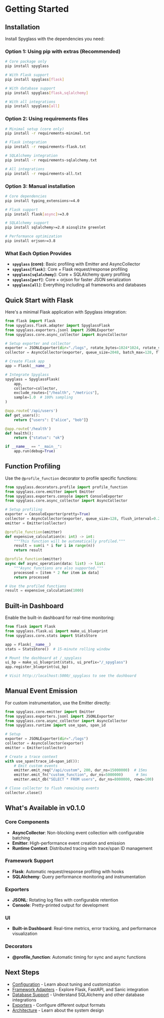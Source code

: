 # Getting Started

## Installation

Install Spyglass with the dependencies you need:

### Option 1: Using pip with extras (Recommended)

```bash
# Core package only
pip install spyglass

# With Flask support
pip install spyglass[flask]

# With database support
pip install spyglass[flask,sqlalchemy]

# With all integrations
pip install spyglass[all]
```

### Option 2: Using requirements files

```bash
# Minimal setup (core only)
pip install -r requirements-minimal.txt

# Flask integration
pip install -r requirements-flask.txt

# SQLAlchemy integration
pip install -r requirements-sqlalchemy.txt

# All integrations
pip install -r requirements-all.txt
```

### Option 3: Manual installation

```bash
# Core dependencies
pip install typing_extensions>=4.0

# Flask support
pip install flask[async]>=3.0

# SQLAlchemy support
pip install sqlalchemy>=2.0 aiosqlite greenlet

# Performance optimization
pip install orjson>=3.8
```

### What Each Option Provides

- **`spyglass` (core)**: Basic profiling with Emitter and AsyncCollector
- **`spyglass[flask]`**: Core + Flask request/response profiling
- **`spyglass[sqlalchemy]`**: Core + SQLAlchemy query profiling
- **`spyglass[perf]`**: Core + orjson for faster JSON serialization
- **`spyglass[all]`**: Everything including all frameworks and databases

## Quick Start with Flask

Here's a minimal Flask application with Spyglass integration:

```python
from flask import Flask
from spyglass.flask.adapter import SpyglassFlask
from spyglass.exporters.jsonl import JSONLExporter
from spyglass.core.async_collector import AsyncCollector

# Setup exporter and collector
exporter = JSONLExporter(dir="./logs", rotate_bytes=1024*1024, rotate_secs=3600)
collector = AsyncCollector(exporter, queue_size=2048, batch_max=128, flush_interval=0.1)

# Create Flask app
app = Flask(__name__)

# Integrate Spyglass
spyglass = SpyglassFlask(
    app,
    collector=collector,
    exclude_routes=["/health", "/metrics"],
    sample=1.0  # 100% sampling
)

@app.route('/api/users')
def get_users():
    return {"users": ["alice", "bob"]}

@app.route('/health')
def health():
    return {"status": "ok"}

if __name__ == "__main__":
    app.run(debug=True)
```

## Function Profiling

Use the `@profile_function` decorator to profile specific functions:

```python
from spyglass.decorators.profile import profile_function
from spyglass.core.emitter import Emitter
from spyglass.exporters.console import ConsoleExporter
from spyglass.core.async_collector import AsyncCollector

# Setup profiling
exporter = ConsoleExporter(pretty=True)
collector = AsyncCollector(exporter, queue_size=128, flush_interval=0.2)
emitter = Emitter(collector)

@profile_function(emitter)
def expensive_calculation(n: int) -> int:
    """This function will be automatically profiled."""
    result = sum(i * i for i in range(n))
    return result

@profile_function(emitter)
async def async_operation(data: list) -> list:
    """Async functions are also supported."""
    processed = [item * 2 for item in data]
    return processed

# Use the profiled functions
result = expensive_calculation(1000)
```

## Built-in Dashboard

Enable the built-in dashboard for real-time monitoring:

```python
from flask import Flask
from spyglass.flask.ui import make_ui_blueprint
from spyglass.core.stats import StatsStore

app = Flask(__name__)
stats = StatsStore()  # 15-minute rolling window

# Mount the dashboard at /_spyglass
ui_bp = make_ui_blueprint(stats, ui_prefix="/_spyglass")
app.register_blueprint(ui_bp)

# Visit http://localhost:5000/_spyglass to see the dashboard
```

## Manual Event Emission

For custom instrumentation, use the Emitter directly:

```python
from spyglass.core.emitter import Emitter
from spyglass.exporters.jsonl import JSONLExporter
from spyglass.core.async_collector import AsyncCollector
from spyglass.runtime import use_span, span_id

# Setup
exporter = JSONLExporter(dir="./logs")
collector = AsyncCollector(exporter)
emitter = Emitter(collector)

# Create a trace context
with use_span(trace_id=span_id()):
    # Emit custom events
    emitter.emit_req("/api/custom", 200, dur_ns=15000000)  # 15ms
    emitter.emit_fn("custom_function", dur_ns=5000000)      # 5ms
    emitter.emit_db("SELECT * FROM users", dur_ns=8000000, rows=100)

# Close collector to flush remaining events
collector.close()
```

## What's Available in v0.1.0

### Core Components
- **AsyncCollector**: Non-blocking event collection with configurable batching
- **Emitter**: High-performance event creation and emission
- **Runtime Context**: Distributed tracing with trace/span ID management

### Framework Support
- **Flask**: Automatic request/response profiling with hooks
- **SQLAlchemy**: Query performance monitoring and instrumentation

### Exporters
- **JSONL**: Rotating log files with configurable retention
- **Console**: Pretty-printed output for development

### UI
- **Built-in Dashboard**: Real-time metrics, error tracking, and performance visualization

### Decorators
- **@profile_function**: Automatic timing for sync and async functions

## Next Steps

- [Configuration](configuration.md) - Learn about tuning and customization
- [Framework Adapters](../adapters/) - Explore Flask, FastAPI, and Sanic integration
- [Database Support](../databases/) - Understand SQLAlchemy and other database integrations
- [Exporters](../exporters/) - Configure different output formats
- [Architecture](../architecture/) - Learn about the system design
